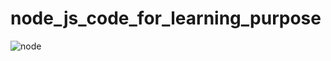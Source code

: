 # node_js_code_for_learning_purpose
![node](https://user-images.githubusercontent.com/80773074/179832117-95889388-0d39-47c1-8c5e-6a0ef25f8003.PNG)
